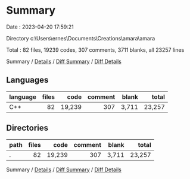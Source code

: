 # Summary

Date : 2023-04-20 17:59:21

Directory c:\\Users\\ernes\\Documents\\Creations\\amara\\amara

Total : 82 files,  19239 codes, 307 comments, 3711 blanks, all 23257 lines

Summary / [Details](details.md) / [Diff Summary](diff.md) / [Diff Details](diff-details.md)

## Languages
| language | files | code | comment | blank | total |
| :--- | ---: | ---: | ---: | ---: | ---: |
| C++ | 82 | 19,239 | 307 | 3,711 | 23,257 |

## Directories
| path | files | code | comment | blank | total |
| :--- | ---: | ---: | ---: | ---: | ---: |
| . | 82 | 19,239 | 307 | 3,711 | 23,257 |

Summary / [Details](details.md) / [Diff Summary](diff.md) / [Diff Details](diff-details.md)